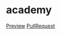 # academy
[Preview](https://sparkangel.github.io/academy/)
 [PullRequest](https://sparkangel.github.io/academy/)